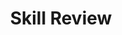 ---
title: Skill Review

source:
- title: Common Core Basics
  subject: Social Studies
  chapter: 1
  toc_type: Lesson Review
  toc_number: 1.3
  pages: 32 - 37

questions:
  - excerpt: 1 - 2
    text: >
      Members of the Supreme Court look carefully at each case. In 1969 in the case of Tinker v. Des Moines Independent Community School District, the justices voted seven to two in favor of students who wore black armbands to school to protest the Vietnam War. The students believed that  this act was part of their First Amendment right to free speech. It did not pose a threat to the school or to the students. Most of the justices agreed.
      <br /><br />
      In contrast, the 1988 case of Hazelwood School District v. Kuhlmeier resulted in a different decision, though the issue was similar. The justices did not uphold what some high school students believed to be free speech. The principal had censored several pages of the school newspaper. The Court upheld his right to do so, stating that publications produced in the name of the school had to be consistent with the school's educational mission.
  - number: 1
    text: What do the two cases show about the Supreme Court?
    choice:
      - option: A
        text: The Court does not understand adolescents.
      - option: B
        text: The Court is not sympathetic to teenagers.
      - option: C
        text: The Court always upholds First Amendment rights.
      - option: D
        text: The Court judges each case individually.
    answer:
      - option: B
        text: 
  - number: 2
    text: How does the writer show contrast between the two cases?
    choice:
      - option: A
        text: The writer describes how each case came to the Supreme Court.
      - option: B
        text: The writer shows that the two cases had different outcomes.
      - option: C
        text: The writer writes about two events that happened in a similar setting.
      - option: D
        text: The writer describes two cases that were judged on the First Amendment.
    answer:
      - option: 
        text: 
        
layout: cc_review
---